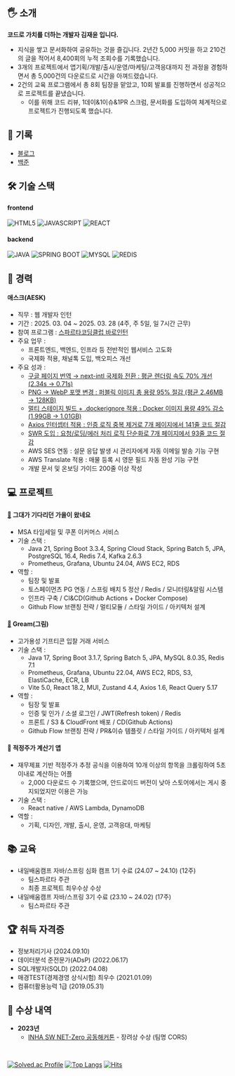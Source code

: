 ## 🖐 소개
**코드로 가치를 더하는 개발자 김재윤 입니다.**

- 지식을 쌓고 문서화하여 공유하는 것을 즐깁니다. 2년간 5,000 커밋을 하고 210건의 글을 적어서 8,400회의 누적 조회수를 기록했습니다.
- 3개의 프로젝트에서 앱기획/개발/출시/운영/마케팅/고객응대까지 전 과정을 경험하면서 총 5,000건의 다운로드로 시간을 아껴드렸습니다.
- 2건의 교육 프로그램에서 총 8회 팀장을 맡았고, 10회 발표를 진행하면서 성공적으로 프로젝트를 끝냈습니다.
    - 이를 위해 코드 리뷰, 1데이&1이슈&1PR 스크럼, 문서화를 도입하여 체계적으로 프로젝트가 진행되도록 했습니다.

## 📃 기록
- [블로그](https://promisingmoon.tistory.com?utm_source=github&utm_medium=referral&utm_campaign=job_search)
- [백준](https://solved.ac/profile/wodbs7758)

## 🛠 기술 스택
#### frontend
![HTML5](https://img.shields.io/badge/html5-E34F26?style=for-the-badge&logo=html5&logoColor=white)
![JAVASCRIPT](https://img.shields.io/badge/javascript-F7DF1E.svg?&style=for-the-badge&logo=javascript&logoColor=white)
![REACT](https://img.shields.io/badge/react-61DAFB.svg?&style=for-the-badge&logo=react&logoColor=white) 
   
#### backend
![JAVA](https://img.shields.io/badge/Java-007396?style=for-the-badge&logo=Java&logoColor=white)
![SPRING BOOT](https://img.shields.io/badge/springboot-6DB33F.svg?&style=for-the-badge&logo=springboot&logoColor=white)
![MYSQL](https://img.shields.io/badge/mysql-4479A1?style=for-the-badge&logo=mysql&logoColor=white)
![REDIS](https://img.shields.io/badge/Redis-DC382D?style=for-the-badge&logo=redis&logoColor=white)

## 🏢 경력 
#### 애스크(AESK)
- 직무 : 웹 개발자 인턴
- 기간 : 2025. 03. 04 ~ 2025. 03. 28 (4주, 주 5일, 일 7시간 근무)
- 참여 프로그램 : [스파르타코딩클럽 바로인턴](https://intellipick.spartacodingclub.kr/student-baro-intern)
- 주요 업무 : 
    - 프론트엔드, 백엔드, 인프라 등 전반적인 웹서비스 고도화
    - 국제화 적용, 채널톡 도입, 백오피스 개선
- 주요 성과 : 
    - [구글 페이지 번역 → next-intl 국제화 전환 : 평균 렌더링 속도 70% 개선 (2.34s → 0.71s)](https://promisingmoon.tistory.com/233)
    - [PNG → WebP 포맷 변경 : 퍼블릭 이미지 총 용량 95% 절감 (평균 2.46MB → 128KB)](https://promisingmoon.tistory.com/232)
    - [멀티 스테이지 빌드 + .dockerignore 적용 : Docker 이미지 용량 49% 감소 (1.99GB → 1.01GB)](https://promisingmoon.tistory.com/229)
    - [Axios 인터셉터 적용 : 인증 로직 중복 제거로 7개 페이지에서 141줄 코드 절감](https://promisingmoon.tistory.com/231)
    - [SWR 도입 : 요청/로딩/에러 처리 로직 단순화로 7개 페이지에서 93줄 코드 절감](https://promisingmoon.tistory.com/230)
    - AWS SES 연동 : 설문 응답 발생 시 관리자에게 자동 이메일 발송 기능 구현
    - AWS Translate 적용 : 매물 등록 시 영문 필드 자동 완성 기능 구현
    - 개발 문서 및 온보딩 가이드 200줄 이상 작성

## 💻 프로젝트 
#### [🔗](https://github.com/autumn-radiata/radiata-backend) 그대가 기다리던 가을이 왔네요 
- MSA 타임세일 및 쿠폰 이커머스 서비스
- 기술 스택 :
   - Java 21, Spring Boot 3.3.4, Spring Cloud Stack, Spring Batch 5, JPA, PostgreSQL 16.4, Redis 7.4, Kafka 2.6.3
   - Prometheus, Grafana, Ubuntu 24.04, AWS EC2, RDS
- 역할 : 
   - 팀장 및 발표
   - 토스페이먼츠 PG 연동 / 스프링 배치 5 정산 / Redis / 모니터링&알림 시스템
   - 인프라 구축 / CI&CD(Github Actions + Docker Compose)
   - Github Flow 브랜칭 전략 / 멀티모듈 / 스타일 가이드 / 아키텍처 설계

#### [🔗](https://github.com/Team-BC-1/gream-backend) Gream(그림)
- 고가용성 기프티콘 입찰 거래 서비스
- 기술 스택 :
   - Java 17, Spring Boot 3.1.7, Spring Batch 5, JPA, MySQL 8.0.35, Redis 7.1
   - Prometheus, Grafana, Ubuntu 22.04, AWS EC2, RDS, S3, ElastiCache, ECR, LB
   - Vite 5.0, React 18.2, MUI, Zustand 4.4, Axios 1.6, React Query 5.17
- 역할 :
   - 팀장 및 발표
   - 인증 및 인가 / 소셜 로그인 / JWT(Refresh token) / Redis
   - 프론트 / S3 & CloudFront 배포 / CD(Github Actions)
   - Github Flow 브랜칭 전략 / PR&이슈 템플릿 / 스타일 가이드 / 아키텍처 설계

#### 🔗 적정주가 계산기 앱
- 재무제표 기반 적정주가 추정 공식을 이용하여 10개 이상의 항목을 크롤링하여 5초 이내로 계산하는 어플
   - 2,000 다운로드 수 기록했으며, 안드로이드 버전이 낮아 스토어에서는 게시 중지되었지만 이용은 가능
- 기술 스택 :
   - React native / AWS Lambda, DynamoDB
- 역할 :
   - 기획, 디자인, 개발, 출시, 운영, 고객응대, 마케팅 

## 📚 교육 
- 내일배움캠프 자바/스프링 심화 캠프 1기 수료 (24.07 ~ 24.10) (12주)
   - 팀스파르타 주관
   - 최종 프로젝트 최우수상 수상
- 내일배움캠프 자바/스프링 3기 수료 (23.10 ~ 24.02) (17주)
   - 팀스파르타 주관

## 🏆 취득 자격증
- 정보처리기사 (2024.09.10)
- 데이터분석 준전문가(ADsP) (2022.06.17)
- SQL개발자(SQLD) (2022.04.08) 
- 매경TEST(경제경영 상식시험) 최우수 (2021.01.09)
- 컴퓨터활용능력 1급 (2019.05.31)

## 🏅 수상 내역
* **2023년**
   * [INHA SW NET-Zero 공동해커톤](https://swuniv.inha.ac.kr/swuniv/12703/subview.do?enc=Zm5jdDF8QEB8JTJGYmJzJTJGc3d1bml2JTJGMzExMyUyRjEwNTczNyUyRmFydGNsVmlldy5kbyUzRg%3D%3D) - 장려상 수상 (팀명 CORS)
<br />
   
[![Solved.ac Profile](http://mazassumnida.wtf/api/v2/generate_badge?boj=wodbs7758)](https://solved.ac/wodbs7758/)
[![Top Langs](https://github-readme-stats.vercel.app/api/top-langs/?username=yunjae62&layout=compact&hide=C,Assembly,Shell,Makefile,Perl,SmPL,Roff,Yacc,CMake)]((https://github.com/anuraghazra/github-readme-stats))
[![Hits](https://hits.seeyoufarm.com/api/count/incr/badge.svg?url=https%3A%2F%2Fgithub.com%2Flycoris62&count_bg=%2379C83D&title_bg=%23555555&icon=&icon_color=%23E7E7E7&title=hits&edge_flat=false)](https://hits.seeyoufarm.com)
